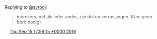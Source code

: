Replying to [@svrooij](https://twitter.com/svrooij/status/776468858425180160)

> inbrekers, net als ieder ander, zijn dol op verrassingen\. \(Nee geen bord nodig\)

<img src="../../media/tweet.ico" width="12" /> [Thu Sep 15 17:56:15 +0000 2016](https://twitter.com/DromerDenker/status/776479757810733056)